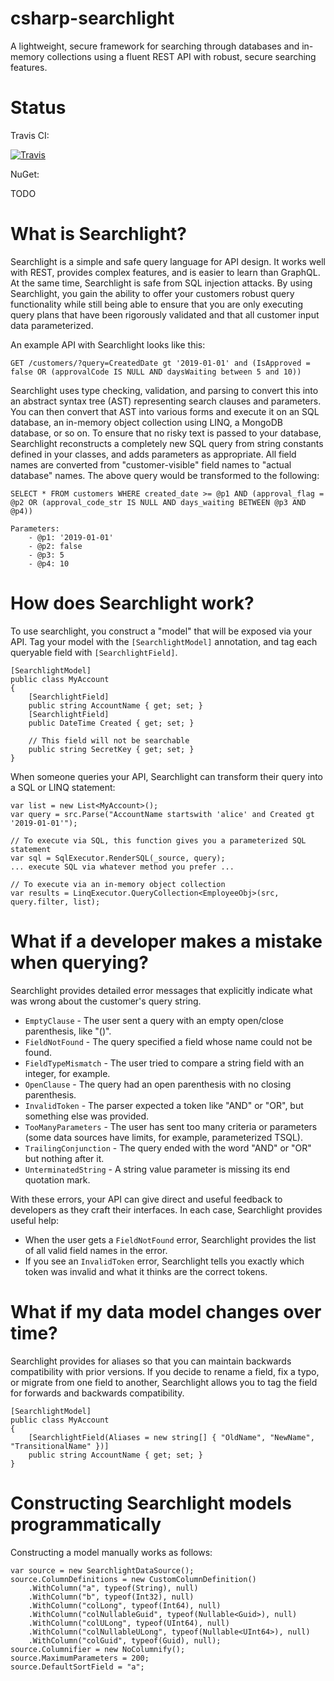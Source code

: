 # csharp-searchlight
A lightweight, secure framework for searching through databases and in-memory collections using a fluent REST API with robust, secure searching features.

# Status

Travis CI:

[![Travis](https://travis-ci.com/tspence/csharp-searchlight.svg?branch=master&style=plastic)](https://travis-ci.com/tspence/csharp-searchlight)

NuGet:

TODO

# What is Searchlight?

Searchlight is a simple and safe query language for API design.  It works well with REST, provides complex features, and is easier to learn than GraphQL.  
At the same time, Searchlight is safe from SQL injection attacks.  By using Searchlight, you gain the ability to offer your customers robust query functionality
while still being able to ensure that you are only executing query plans that have been rigorously validated and that all customer input data parameterized. 

An example API with Searchlight looks like this:

```
GET /customers/?query=CreatedDate gt '2019-01-01' and (IsApproved = false OR (approvalCode IS NULL AND daysWaiting between 5 and 10))
```

Searchlight uses type checking, validation, and parsing to convert this into an abstract syntax tree (AST) representing search clauses and parameters.  You can 
then convert that AST into various forms and execute it on an SQL database, an in-memory object collection using LINQ, a MongoDB database, or so on.  To ensure
that no risky text is passed to your database, Searchlight reconstructs a completely new SQL query from string constants defined in your classes, and adds
parameters as appropriate.  All field names are converted from "customer-visible" field names to "actual database" names.  The above query would be transformed 
to the following:

```
SELECT * FROM customers WHERE created_date >= @p1 AND (approval_flag = @p2 OR (approval_code_str IS NULL AND days_waiting BETWEEN @p3 AND @p4))

Parameters:
    - @p1: '2019-01-01'
    - @p2: false
    - @p3: 5
    - @p4: 10
```

# How does Searchlight work?

To use searchlight, you construct a "model" that will be exposed via your API.  Tag your model with the `[SearchlightModel]` annotation, and tag each
queryable field with  `[SearchlightField]`.

```
[SearchlightModel]
public class MyAccount
{
    [SearchlightField]
    public string AccountName { get; set; }
    [SearchlightField]
    public DateTime Created { get; set; }

    // This field will not be searchable
    public string SecretKey { get; set; }
}
```

When someone queries your API, Searchlight can transform their query into a SQL or LINQ statement:

```
var list = new List<MyAccount>();
var query = src.Parse("AccountName startswith 'alice' and Created gt '2019-01-01'");

// To execute via SQL, this function gives you a parameterized SQL statement
var sql = SqlExecutor.RenderSQL(_source, query);
... execute SQL via whatever method you prefer ...

// To execute via an in-memory object collection
var results = LinqExecutor.QueryCollection<EmployeeObj>(src, query.filter, list);
```

# What if a developer makes a mistake when querying?

Searchlight provides detailed error messages that explicitly indicate what was wrong about the customer's query string.

* `EmptyClause` - The user sent a query with an empty open/close parenthesis, like "()".
* `FieldNotFound` - The query specified a field whose name could not be found.
* `FieldTypeMismatch` - The user tried to compare a string field with an integer, for example.
* `OpenClause` - The query had an open parenthesis with no closing parenthesis.
* `InvalidToken` - The parser expected a token like "AND" or "OR", but something else was provided.
* `TooManyParameters` - The user has sent too many criteria or parameters (some data sources have limits, for example, parameterized TSQL).
* `TrailingConjunction` - The query ended with the word "AND" or "OR" but nothing after it.
* `UnterminatedString` - A string value parameter is missing its end quotation mark.

With these errors, your API can give direct and useful feedback to developers as they craft their interfaces.  In each case, Searchlight
provides useful help:

* When the user gets a `FieldNotFound` error, Searchlight provides the list of all valid field names in the error.
* If you see an `InvalidToken` error, Searchlight tells you exactly which token was invalid and what it thinks are the correct tokens.

# What if my data model changes over time?

Searchlight provides for aliases so that you can maintain backwards compatibility with prior versions.  If you decide
to rename a field, fix a typo, or migrate from one field to another, Searchlight allows you to tag the field for forwards and backwards
compatibility.

```
[SearchlightModel]
public class MyAccount
{
    [SearchlightField(Aliases = new string[] { "OldName", "NewName", "TransitionalName" })]
    public string AccountName { get; set; }
}
```

# Constructing Searchlight models programmatically

Constructing a model manually works as follows:

```
var source = new SearchlightDataSource();
source.ColumnDefinitions = new CustomColumnDefinition()
    .WithColumn("a", typeof(String), null)
    .WithColumn("b", typeof(Int32), null)
    .WithColumn("colLong", typeof(Int64), null)
    .WithColumn("colNullableGuid", typeof(Nullable<Guid>), null)
    .WithColumn("colULong", typeof(UInt64), null)
    .WithColumn("colNullableULong", typeof(Nullable<UInt64>), null)
    .WithColumn("colGuid", typeof(Guid), null);
source.Columnifier = new NoColumnify();
source.MaximumParameters = 200;
source.DefaultSortField = "a";
```